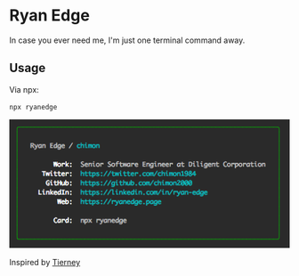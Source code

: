 # Ryan Edge

In case you ever need me, I'm just one terminal command away.

## Usage

Via npx:

```bash
npx ryanedge
```

![business card](/preview.png)

Inspired by [Tierney](https://github.com/bnb/bitandbang)
